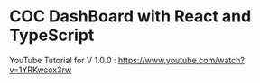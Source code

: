 # COC DashBoard with React and TypeScript

YouTube Tutorial for V 1.0.0 : https://www.youtube.com/watch?v=1YRKwcox3rw
